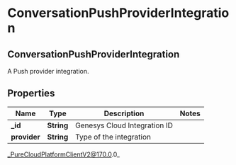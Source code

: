# ConversationPushProviderIntegration

## ConversationPushProviderIntegration
A Push provider integration.

## Properties

|Name | Type | Description | Notes|
|------------ | ------------- | ------------- | -------------|
| **_id** | **String** | Genesys Cloud Integration ID | |
| **provider** | **String** | Type of the integration | |



_PureCloudPlatformClientV2@170.0.0_
